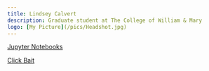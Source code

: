 ```yaml
---
title: Lindsey Calvert
description: Graduate student at The College of William & Mary
logo: [My Picture](/pics/Headshot.jpg)
---
```

[Jupyter Notebooks](/HelloWorld)




[Click Bait](another-page.md)
